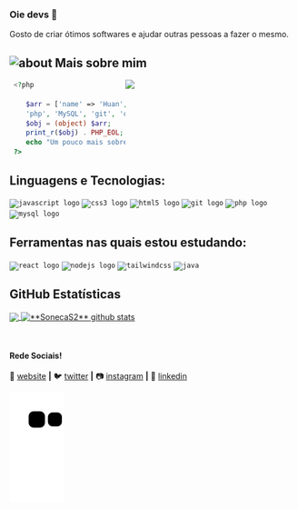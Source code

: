 ### Oie devs 👋
Gosto de criar ótimos softwares e ajudar outras pessoas a fazer o mesmo.

###

## <img width="45" alt="about" src="https://raw.github.com/elizarov/elizarov/master/about.png"> Mais sobre mim
<img align="right" width="300" src="https://i2.wp.com/allhtaccess.info/wp-content/uploads/2018/03/programming.gif?fit=1281%2C716&ssl=1" />

```php
 <?php
 
    $arr = ['name' => 'Huan', 'age' => 20, 'languagesTec' => 'JavaScript', 
    'php', 'MySQL', 'git', 'css3', 'studies' => 'sass', 'reactJs', 'laravel'];
    $obj = (object) $arr;
    print_r($obj) . PHP_EOL;
    echo "Um pouco mais sobre mim";
 ?>
```



## **Linguagens e Tecnologias:**  


<div align="left">
  <code><img src="https://cdn.jsdelivr.net/gh/devicons/devicon/icons/javascript/javascript-original.svg" height="40" width="52" alt="javascript logo"  /></code>
  <code><img src="https://cdn.jsdelivr.net/gh/devicons/devicon/icons/css3/css3-original.svg" height="40" width="52" alt="css3 logo"  /></code>
  <code><img src="https://cdn.jsdelivr.net/gh/devicons/devicon/icons/html5/html5-original.svg" height="40" width="52" alt="html5 logo"  /></code>
  <code><img src="https://cdn.jsdelivr.net/gh/devicons/devicon/icons/git/git-original.svg" height="40" width="52" alt="git logo"  /></code>
  <code><img src="https://cdn.jsdelivr.net/gh/devicons/devicon/icons/php/php-original.svg" height="40" width="52" alt="php logo"/></code>
  <code><img src="https://cdn.jsdelivr.net/gh/devicons/devicon/icons/mysql/mysql-original.svg" height="40" width="52" alt="mysql logo"/></code>
</div>



## **Ferramentas nas quais estou estudando:** 

<div align="left">
  <code><img src="https://cdn.jsdelivr.net/gh/devicons/devicon/icons/react/react-original.svg" height="40" width="52" alt="react logo"  /></code>
  <code><img src="https://cdn.jsdelivr.net/gh/devicons/devicon/icons/nodejs/nodejs-original.svg" height="40" width="52" alt="nodejs logo" /></code>
  <code><img src="https://cdn.jsdelivr.net/gh/devicons/devicon/icons/tailwindcss/tailwindcss-plain.svg" height="40" width="52" alt="tailwindcss" /></code>
  <code><img src="https://cdn.jsdelivr.net/gh/devicons/devicon/icons/java/java-plain.svg" height="40" width="52" alt="java" /></code>
</div>

## **GitHub Estatísticas**

<a href="https://github.com/Gurupreet">
  <img align="center" src="https://github-readme-stats.vercel.app/api/top-langs/?username=SonecaS2&theme=dracula&hide_langs_below=1" />
</a>

<a href="https://github.com/Gurupreet">
 <img align="center" src="https://github-readme-stats.vercel.app/api?username=SonecaS2&show_icons=true&theme=dracula&line_height=27" alt="**SonecaS2** github stats"/>
</a>

[website]: https://sonecoode.netlify.app/
[twitter]: https://twitter.com/SonecaHuan
[instagram]: https://www.instagram.com/sone.code/
[linkedin]: https://www.linkedin.com/in/huan-dos-santos-salom%C3%A3o-672115213/
<br>

#### Rede Sociais!

🏡 [website][website] **|** 
🐦 [twitter][twitter] **|** 
📷 [instagram][instagram] **|** 
👔 [linkedin][linkedin]

![Snake animation](https://github.com/SonecaS2/SonecaS2/blob/output/github-contribution-grid-snake.svg)



